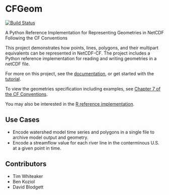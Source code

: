 # CFGeom

[![Build Status](https://travis-ci.org/twhiteaker/CFGeom.svg?branch=master)](https://travis-ci.org/twhiteaker/netCDF-CF-simple-geometry)

A Python Reference Implementation for Representing Geometries in NetCDF Following the CF Conventions

This project demonstrates how points, lines, polygons, and their multipart equivalents can be represented in NetCDF-CF. The project includes a Python reference implementation for reading and writing geometries in a netCDF file.

For more on this project, see the [documentation](https://twhiteaker.github.io/CFGeom/), or get started with the [tutorial](https://twhiteaker.github.io/CFGeom/tutorial.html).

To view the geometries specification including examples, see [Chapter 7 of the
CF
Conventions](https://github.com/cf-convention/cf-conventions/blob/master/ch07.adoc#geometries).

You may also be interested in the [R reference implementation](https://github.com/dblodgett-usgs/NCDFSG).


## Use Cases

* Encode watershed model time series and polygons in a single file to archive model output and geometry.
* Encode a streamflow value for each river line in the conterminous U.S. at a given point in time.

## Contributors

* Tim Whiteaker
* Ben Koziol
* David Blodgett
